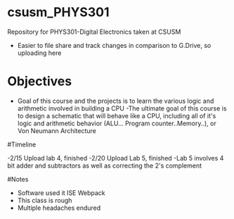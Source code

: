 # csusm_PHYS301
Repository for PHYS301-Digital Electronics taken at CSUSM
 - Easier to file share and track changes in comparison to G.Drive, so uploading here

# Objectives

 - Goal of this course and the projects is to learn the various logic and arithmetic involved in building a CPU
 -The ultimate goal of this course is to design a schematic that will behave like a CPU, including all of it's logic and arithmetic behavior (ALU... Program counter..Memory..), or Von Neumann Architecture

 #Timeline

 -2/15 Upload lab 4, finished
 -2/20 Upload Lab 5, finished
    -Lab 5 involves 4 bit adder and subtractors as well as correcting the 2's complement 

#Notes

 - Software used it ISE Webpack 
 - This class is rough
 - Multiple headaches endured